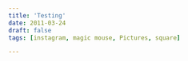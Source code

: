 ```yaml
---
title: 'Testing'
date: 2011-03-24
draft: false
tags: [instagram, magic mouse, Pictures, square]

---
```


